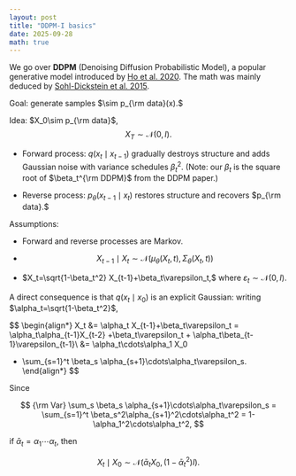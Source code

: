 ```yaml
---
layout: post
title: "DDPM-I basics"
date: 2025-09-28
math: true
---
```


We go over **DDPM** (Denoising Diffusion Probabilistic Model), a popular generative model introduced by [Ho et al. 2020](https://arxiv.org/abs/2006.11239). The math was mainly deduced by [Sohl-Dickstein et al. 2015](https://arxiv.org/abs/1503.03585).


Goal: generate samples $\sim p_{\rm data}(x).$

Idea: $X_0\sim p_{\rm data}$, $$X_T\sim \mathcal{N}(0,I).$$ 

- Forward process: $q(x_t\mid x_{t-1})$ gradually destroys structure and adds Gaussian noise with variance schedules $\beta_t^2$. (Note: our $\beta_t$ is the square root of $\beta_t^{\rm DDPM}$ from the DDPM paper.)

- Reverse process: $p_\theta(x_{t-1}\mid x_t)$ restores structure and recovers $p_{\rm data}.$

Assumptions:

- Forward and reverse processes are Markov.

- $$X_{t-1} \mid X_t \sim \mathcal{N}(\mu_\theta(X_t,t), \Sigma_\theta(X_t,t))$$

- $X_t=\sqrt{1-\beta_t^2} X_{t-1}+\beta_t\varepsilon_t,$ where $\varepsilon_t\sim \mathcal{N}(0,I).$ 

A direct consequence is that $q(x_t\mid x_0)$ is an explicit Gaussian: writing $\alpha_t=\sqrt{1-\beta_t^2}$,

$$
\begin{align*}
X_t &= \alpha_t X_{t-1}+\beta_t\varepsilon_t 
= \alpha_t\alpha_{t-1}X_{t-2} +\beta_t\varepsilon_t  + \alpha_t\beta_{t-1}\varepsilon_{t-1}\\ 
&= \alpha_t\cdots\alpha_1 X_0 
+ \sum_{s=1}^t \beta_s \alpha_{s+1}\cdots\alpha_t\varepsilon_s.
\end{align*}
$$

Since 

$$
{\rm Var} \sum_s \beta_s \alpha_{s+1}\cdots\alpha_t\varepsilon_s
= \sum_{s=1}^t \beta_s^2\alpha_{s+1}^2\cdots\alpha_t^2
= 1-\alpha_1^2\cdots\alpha_t^2,
$$

if $\bar\alpha_t=\alpha_1\cdots\alpha_t$, then 

$$
X_t \mid X_0 \sim \mathcal{N}(\bar\alpha_t X_0, (1-\bar\alpha_t^2) I).
$$


